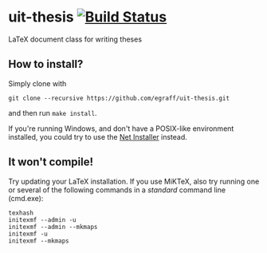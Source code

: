 uit-thesis [![Build Status](https://magnum.travis-ci.com/egraff/uit-thesis.svg?token=TSQTyShVBGYYU4qnLNR9&branch=master)](https://magnum.travis-ci.com/egraff/uit-thesis)
==========

LaTeX document class for writing theses

How to install?
--
Simply clone with
```
git clone --recursive https://github.com/egraff/uit-thesis.git
```
and then run ``make install``.

If you're running Windows, and don't have a POSIX-like environment installed, you could try to use the [Net Installer](https://github.com/egraff/uit-thesis-installer/raw/master/uit-thesis-install.exe) instead.


It won't compile!
--
Try updating your LaTeX installation. If you use MiKTeX, also try running one or several of the following commands in a *standard* command line (cmd.exe):
```
texhash
initexmf --admin -u
initexmf --admin --mkmaps
initexmf -u
initexmf --mkmaps
```

